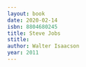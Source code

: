 ```yaml
---
layout: book
date: 2020-02-14
isbn: 8804680245
title: Steve Jobs
stitle: 
author: Walter Isaacson
year: 2011
---
```

